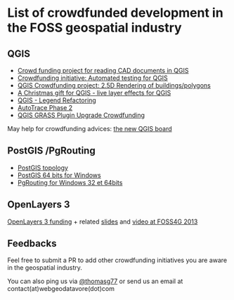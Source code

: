 # List of crowdfunded development in the FOSS geospatial industry

## QGIS

* [Crowd funding project for reading CAD documents in QGIS](http://blog.qgis.org/2015/12/08/crowd-funding-project-for-reading-cad-documents-in-qgis/)
* [Crowdfunding initiative: Automated testing for QGIS](http://blog.vitu.ch/10102014-1046/crowdfunding-initiative-automated-testing)
* [QGIS Crowdfunding project: 2.5D Rendering of buildings/polygons](http://blog.qgis.org/2015/11/02/qgis-crowdfunding-project-2-5d-rendering-of-buildingspolygons/)
* [A Christmas gift for QGIS - live layer effects for QGIS](https://www.kickstarter.com/projects/41633306/a-christmas-gift-for-qgis-live-layer-effects-for-q)
* [QGIS - Legend Refactoring](http://www.lutraconsulting.co.uk/crowdfunding/qgis-legend-refactoring/)
* [AutoTrace Phase 2](http://www.lutraconsulting.co.uk/crowdfunding/autotrace-phase-2/)
* [QGIS GRASS Plugin Upgrade Crowdfunding](http://www.gissula.eu/qgis-grass-plugin-crowdfunding/)

May help for crowdfunding advices: [the new QGIS board](http://blog.qgis.org/2015/11/03/introducing-the-qgis-board/)

## PostGIS /PgRouting

* [PostGIS topology](http://www.pledgebank.com/postgistopology)
* [PostGIS 64 bits for Windows](http://www.pledgebank.com/postgis64windows)
* [PgRouting for Windows 32 et 64bits](http://www.pledgebank.com/pgRoutingWindows)

## OpenLayers 3

[OpenLayers 3 funding](https://www.indiegogo.com/projects/openlayers-3-0) + related [slides](https://www.ch-open.ch/fileadmin/user_upload/events/sikossforum2014/06-C-Moullet-OpenLayers.pdf) and [video at FOSS4G 2013](https://www.youtube.com/watch?v=i-fm6sRnbZo)

## Feedbacks

Feel free to submit a PR to add other crowdfunding initiatives you are aware in the geospatial industry.

You can also ping us via [@thomasg77](http://twitter.com/thomasg77) or send us an email at contact(at)webgeodatavore(dot)com
